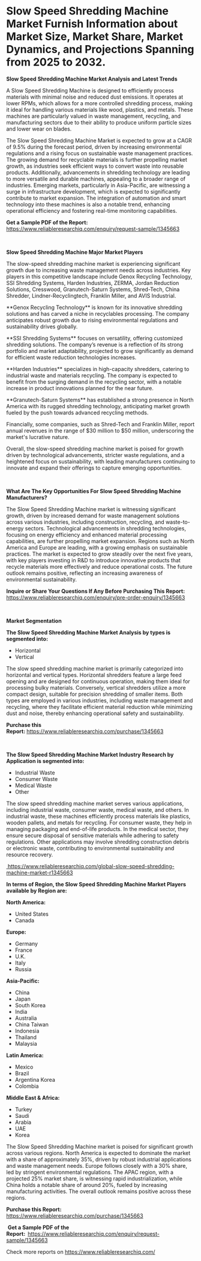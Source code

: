 <p><h1>Slow Speed Shredding Machine Market Furnish Information about Market Size, Market Share, Market Dynamics, and Projections Spanning from 2025 to 2032.</h1></p><p><strong>Slow Speed Shredding Machine Market Analysis and Latest Trends</strong></p>
<p><p>A Slow Speed Shredding Machine is designed to efficiently process materials with minimal noise and reduced dust emissions. It operates at lower RPMs, which allows for a more controlled shredding process, making it ideal for handling various materials like wood, plastics, and metals. These machines are particularly valued in waste management, recycling, and manufacturing sectors due to their ability to produce uniform particle sizes and lower wear on blades.</p><p>The Slow Speed Shredding Machine Market is expected to grow at a CAGR of 9.5% during the forecast period, driven by increasing environmental regulations and a rising focus on sustainable waste management practices. The growing demand for recyclable materials is further propelling market growth, as industries seek efficient ways to convert waste into reusable products. Additionally, advancements in shredding technology are leading to more versatile and durable machines, appealing to a broader range of industries. Emerging markets, particularly in Asia-Pacific, are witnessing a surge in infrastructure development, which is expected to significantly contribute to market expansion. The integration of automation and smart technology into these machines is also a notable trend, enhancing operational efficiency and fostering real-time monitoring capabilities.</p></p>
<p><strong>Get a Sample PDF of the Report:&nbsp;</strong> <a href="https://www.reliableresearchiq.com/enquiry/request-sample/1345663?utm_campaign=1144&utm_medium=2&utm_source=Github&utm_content=ia&utm_term=27022025&utm_id=slow-speed-shredding-machine">https://www.reliableresearchiq.com/enquiry/request-sample/1345663</a></p>
<p>&nbsp;</p>
<p><strong>Slow Speed Shredding Machine Major Market Players</strong></p>
<p><p>The slow-speed shredding machine market is experiencing significant growth due to increasing waste management needs across industries. Key players in this competitive landscape include Genox Recycling Technology, SSI Shredding Systems, Harden Industries, ZERMA, Jordan Reduction Solutions, Cresswood, Granutech-Saturn Systems, Shred-Tech, China Shredder, Lindner-Recyclingtech, Franklin Miller, and AVIS Industrial.</p><p>**Genox Recycling Technology** is known for its innovative shredding solutions and has carved a niche in recyclables processing. The company anticipates robust growth due to rising environmental regulations and sustainability drives globally. </p><p>**SSI Shredding Systems** focuses on versatility, offering customized shredding solutions. The company’s revenue is a reflection of its strong portfolio and market adaptability, projected to grow significantly as demand for efficient waste reduction technologies increases.</p><p>**Harden Industries** specializes in high-capacity shredders, catering to industrial waste and materials recycling. The company is expected to benefit from the surging demand in the recycling sector, with a notable increase in product innovations planned for the near future.</p><p>**Granutech-Saturn Systems** has established a strong presence in North America with its rugged shredding technology, anticipating market growth fueled by the push towards advanced recycling methods. </p><p>Financially, some companies, such as Shred-Tech and Franklin Miller, report annual revenues in the range of $30 million to $50 million, underscoring the market's lucrative nature. </p><p>Overall, the slow-speed shredding machine market is poised for growth driven by technological advancements, stricter waste regulations, and a heightened focus on sustainability, with leading manufacturers continuing to innovate and expand their offerings to capture emerging opportunities.</p></p>
<p>&nbsp;</p>
<p><strong>What Are The Key Opportunities For Slow Speed Shredding Machine Manufacturers?</strong></p>
<p><p>The Slow Speed Shredding Machine market is witnessing significant growth, driven by increased demand for waste management solutions across various industries, including construction, recycling, and waste-to-energy sectors. Technological advancements in shredding technologies, focusing on energy efficiency and enhanced material processing capabilities, are further propelling market expansion. Regions such as North America and Europe are leading, with a growing emphasis on sustainable practices. The market is expected to grow steadily over the next five years, with key players investing in R&D to introduce innovative products that recycle materials more effectively and reduce operational costs. The future outlook remains positive, reflecting an increasing awareness of environmental sustainability.</p></p>
<p><strong>Inquire or Share Your Questions If Any Before Purchasing This Report:</strong> <a href="https://www.reliableresearchiq.com/enquiry/pre-order-enquiry/1345663?utm_campaign=1144&utm_medium=2&utm_source=Github&utm_content=ia&utm_term=27022025&utm_id=slow-speed-shredding-machine">https://www.reliableresearchiq.com/enquiry/pre-order-enquiry/1345663</a></p>
<p>&nbsp;</p>
<p><strong>Market Segmentation</strong></p>
<p><strong>The Slow Speed Shredding Machine Market Analysis by types is segmented into:</strong></p>
<p><ul><li>Horizontal</li><li>Vertical</li></ul></p>
<p><p>The slow speed shredding machine market is primarily categorized into horizontal and vertical types. Horizontal shredders feature a large feed opening and are designed for continuous operation, making them ideal for processing bulky materials. Conversely, vertical shredders utilize a more compact design, suitable for precision shredding of smaller items. Both types are employed in various industries, including waste management and recycling, where they facilitate efficient material reduction while minimizing dust and noise, thereby enhancing operational safety and sustainability.</p></p>
<p><strong>Purchase this Report:&nbsp;</strong><a href="https://www.reliableresearchiq.com/purchase/1345663?utm_campaign=1144&utm_medium=2&utm_source=Github&utm_content=ia&utm_term=27022025&utm_id=slow-speed-shredding-machine">https://www.reliableresearchiq.com/purchase/1345663</a></p>
<p>&nbsp;</p>
<p><strong>The Slow Speed Shredding Machine Market Industry Research by Application is segmented into:</strong></p>
<p><ul><li>Industrial Waste</li><li>Consumer Waste</li><li>Medical Waste</li><li>Other</li></ul></p>
<p><p>The slow speed shredding machine market serves various applications, including industrial waste, consumer waste, medical waste, and others. In industrial waste, these machines efficiently process materials like plastics, wooden pallets, and metals for recycling. For consumer waste, they help in managing packaging and end-of-life products. In the medical sector, they ensure secure disposal of sensitive materials while adhering to safety regulations. Other applications may involve shredding construction debris or electronic waste, contributing to environmental sustainability and resource recovery.</p></p>
<p><a href="https://www.reliableresearchiq.com/global-slow-speed-shredding-machine-market-r1345663?utm_campaign=1144&utm_medium=2&utm_source=Github&utm_content=ia&utm_term=27022025&utm_id=slow-speed-shredding-machine">&nbsp;https://www.reliableresearchiq.com/global-slow-speed-shredding-machine-market-r1345663</a></p>
<p><strong>In terms of Region, the Slow Speed Shredding Machine Market Players available by Region are:</strong></p>
<p>
    <p> <strong> North America: </strong>
        <ul>
            <li>United States</li>
            <li>Canada</li>
        </ul>
        </p> 
    <p> <strong> Europe: </strong>
        <ul>
            <li>Germany</li>
            <li>France</li>
            <li>U.K.</li>
            <li>Italy</li>
            <li>Russia</li>
        </ul>
        </p> 
    <p> <strong> Asia-Pacific: </strong>
        <ul>
            <li>China</li>
            <li>Japan</li>
            <li>South Korea</li>
            <li>India</li>
            <li>Australia</li>
            <li>China Taiwan</li>
            <li>Indonesia</li>
            <li>Thailand</li>
            <li>Malaysia</li>
        </ul>
        </p> 
    <p> <strong> Latin America: </strong>
        <ul>
            <li>Mexico</li>
            <li>Brazil</li>
            <li>Argentina Korea</li>
            <li>Colombia</li>
        </ul>
        </p> 
    <p> <strong> Middle East & Africa: </strong>
        <ul>
            <li>Turkey</li>
            <li>Saudi</li>
            <li>Arabia</li>
            <li>UAE</li>
            <li>Korea</li>
        </ul>
    </p>
    </p>
<p><p>The Slow Speed Shredding Machine market is poised for significant growth across various regions. North America is expected to dominate the market with a share of approximately 35%, driven by robust industrial applications and waste management needs. Europe follows closely with a 30% share, led by stringent environmental regulations. The APAC region, with a projected 25% market share, is witnessing rapid industrialization, while China holds a notable share of around 20%, fueled by increasing manufacturing activities. The overall outlook remains positive across these regions.</p></p>
<p><strong>Purchase this Report: </strong><a href="https://www.reliableresearchiq.com/purchase/1345663?utm_campaign=1144&utm_medium=2&utm_source=Github&utm_content=ia&utm_term=27022025&utm_id=slow-speed-shredding-machine">https://www.reliableresearchiq.com/purchase/1345663</a></p>
<p>&nbsp;<strong>Get a Sample PDF of the Report:&nbsp;&nbsp;</strong><a href="https://www.reliableresearchiq.com/enquiry/request-sample/1345663?utm_campaign=1144&utm_medium=2&utm_source=Github&utm_content=ia&utm_term=27022025&utm_id=slow-speed-shredding-machine">https://www.reliableresearchiq.com/enquiry/request-sample/1345663</a></p>
<p><strong></strong></p>
<p>Check more reports on <a href="https://www.reliableresearchiq.com/?utm_campaign=1144&utm_medium=2&utm_source=Github&utm_content=ia&utm_term=27022025&utm_id=slow-speed-shredding-machine">https://www.reliableresearchiq.com/</a></p>